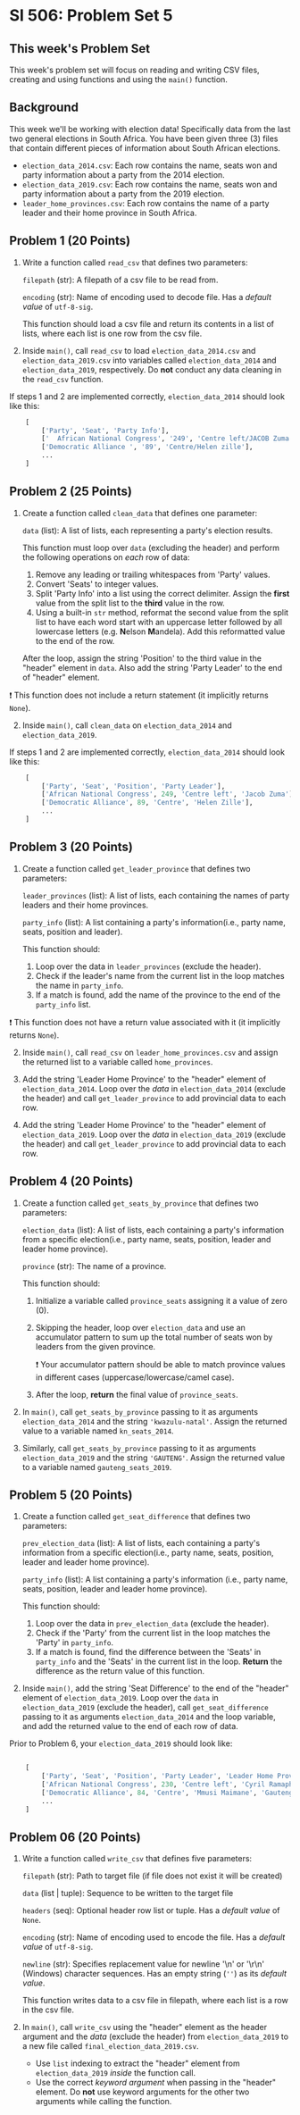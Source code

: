 # SI 506: Problem Set 5

## This week's Problem Set

This week's problem set will focus on reading and writing CSV files, creating and using functions and using the `main()` function.

## Background

This week we'll be working with election data! Specifically data from the last two general elections in South Africa. You have been given three (3) files that contain different pieces of information about South African elections.

- `election_data_2014.csv`: Each row contains the name, seats won and party information about a party from the 2014 election.
- `election_data_2019.csv`: Each row contains the name, seats won and party information about a party from the 2019 election.
- `leader_home_provinces.csv`: Each row contains the name of a party leader and their home province in South Africa.

## Problem 1 (20 Points)

1. Write a function called `read_csv` that defines two parameters:

    `filepath` (str): A filepath of a csv file to be read from.

    `encoding` (str): Name of encoding used to decode file. Has a *default value* of `utf-8-sig`.

    This function should load a csv file and return its contents in a list of lists, where each list is one row from the csv file.

2. Inside `main()`, call `read_csv` to load `election_data_2014.csv` and `election_data_2019.csv` into variables called `election_data_2014` and `election_data_2019`, respectively. Do **not** conduct any data cleaning in the `read_csv` function.

If steps 1 and 2 are implemented correctly, `election_data_2014` should look like this:

```python
    [
        ['Party', 'Seat', 'Party Info'],
        ['  African National Congress', '249', 'Centre left/JACOB Zuma'],
        ['Democratic Alliance ', '89', 'Centre/Helen zille'],
        ...
    ]
```

## Problem 2 (25 Points)

1. Create a function called `clean_data` that defines one parameter:

    `data` (list): A list of lists, each representing a party's election results.

    This function must loop over `data` (excluding the header) and perform the following operations on *each* row of data:

    1. Remove any leading or trailing whitespaces from 'Party' values.
    2. Convert 'Seats' to integer values.
    3. Split 'Party Info' into a list using the correct delimiter. Assign the **first** value from the split list to the **third** value in the row.
    4. Using a built-in `str` method, reformat the second value from the split list to have each word start with an uppercase letter followed by all lowercase letters (e.g. **N**elson **M**andela). Add this reformatted value to the end of the row.

    After the loop, assign the string 'Position' to the third value in the "header" element in `data`. Also add the string 'Party Leader' to the end of "header" element.

:exclamation: This function does not include a return statement (it implicitly returns `None`).

2. Inside `main()`, call `clean_data` on `election_data_2014` and `election_data_2019`.

If steps 1 and 2 are implemented correctly, `election_data_2014` should look like this:

```python
    [
        ['Party', 'Seat', 'Position', 'Party Leader'],
        ['African National Congress', 249, 'Centre left', 'Jacob Zuma'],
        ['Democratic Alliance', 89, 'Centre', 'Helen Zille'],
        ...
    ]
```

## Problem 3 (20 Points)

1. Create a function called `get_leader_province` that defines two parameters:

    `leader_provinces` (list): A list of lists, each containing the names of party leaders and their home provinces.

    `party_info` (list): A list containing a party's information(i.e., party name, seats, position and leader).

    This function should:
    1. Loop over the data in `leader_provinces` (exclude the header).
    2. Check if the leader's name from the current list in the loop matches the name in `party_info`.
    3. If a match is found, add the name of the province to the end of the `party_info` list.

:exclamation: This function does not have a return value associated with it (it implicitly returns `None`).

2. Inside `main()`, call `read_csv` on `leader_home_provinces.csv` and assign the returned list to a variable called `home_provinces`.

3. Add the string 'Leader Home Province' to the "header" element of `election_data_2014`. Loop over the *data* in `election_data_2014` (exclude the header) and call `get_leader_province` to add provincial data to each row.

4. Add the string 'Leader Home Province' to the "header" element of `election_data_2019`. Loop over the *data* in `election_data_2019` (exclude the header) and call `get_leader_province` to add provincial data to each row.

## Problem 4 (20 Points)

1. Create a function called `get_seats_by_province` that defines two parameters:

    `election_data` (list): A list of lists, each containing a party's information from a specific election(i.e., party name, seats, position, leader and leader home province).

    `province` (str): The name of a province.

    This function should:
    1. Initialize a variable called `province_seats` assigning it a value of zero (0).
    2. Skipping the header, loop over `election_data` and use an accumulator pattern to sum up the total number of seats won by leaders from the given province.

        :exclamation: Your accumulator pattern should be able to match province values in different cases (uppercase/lowercase/camel case).

    3. After the loop, **return** the final value of `province_seats`.

2. In `main()`, call `get_seats_by_province` passing to it as arguments `election_data_2014` and the string `'kwazulu-natal'`. Assign the returned value to a variable named `kn_seats_2014`.

3. Similarly, call `get_seats_by_province` passing to it as arguments `election_data_2019` and the string `'GAUTENG'`. Assign the returned value to a variable named `gauteng_seats_2019`.

## Problem 5 (20 Points)

1. Create a function called `get_seat_difference` that defines two parameters:

    `prev_election_data` (list): A list of lists, each containing a party's information from a specific election(i.e., party name, seats, position, leader and leader home province).

    `party_info` (list): A list containing a party's information (i.e., party name, seats, position, leader and leader home province).

    This function should:
    1. Loop over the data in `prev_election_data` (exclude the header).
    2. Check if the 'Party' from the current list in the loop matches the 'Party' in `party_info`.
    3. If a match is found, find the difference between the 'Seats' in `party_info` and the 'Seats' in the current list in the loop. **Return** the difference as the return value of this function.

2. Inside `main()`, add the string 'Seat Difference' to the end of the "header" element of `election_data_2019`. Loop over the `data` in `election_data_2019` (exclude the header), call `get_seat_difference` passing to it as arguments `election_data_2014` and the loop variable, and add the returned value to the end of each row of data.

Prior to Problem 6, your `election_data_2019` should look like:

```python

    [
        ['Party', 'Seat', 'Position', 'Party Leader', 'Leader Home Province', 'Seat Difference'],
        ['African National Congress', 230, 'Centre left', 'Cyril Ramaphosa', 'Gauteng', -19],
        ['Democratic Alliance', 84, 'Centre', 'Mmusi Maimane', 'Gauteng', -5],
        ...
    ]
```

## Problem 06 (20 Points)

1. Write a function called `write_csv` that defines five parameters:

    `filepath` (str): Path to target file (if file does not exist it will be created)

    `data` (list | tuple): Sequence to be written to the target file

    `headers` (seq): Optional header row list or tuple. Has a *default value* of `None`.

    `encoding` (str): Name of encoding used to encode the file. Has a *default value* of `utf-8-sig`.

    `newline` (str): Specifies replacement value for newline '\n'
                    or '\r\n' (Windows) character sequences. Has an empty string (`''`) as its *default value*.

    This function writes data to a csv file in filepath, where each list is a row in the csv file.

2. In `main()`, call `write_csv` using the "header" element as the header argument and the *data* (exclude the header) from `election_data_2019` to a new file called `final_election_data_2019.csv`.

    - Use `list` indexing to extract the "header" element from `election_data_2019` *inside* the function call.
    - Use the correct *keyword argument* when passing in the "header" element. Do **not** use keyword arguments for the other two arguments while calling the function.